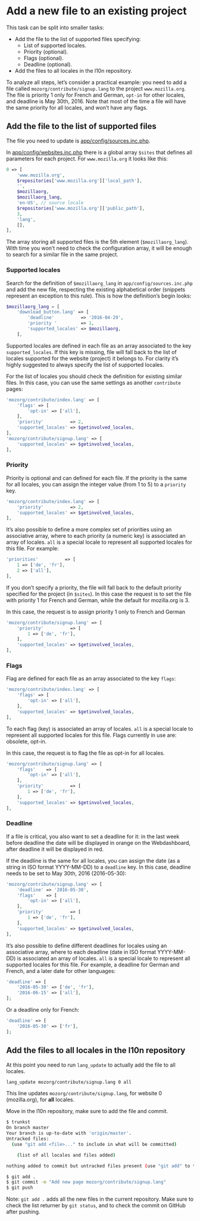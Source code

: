 # Add a new file to an existing project

This task can be split into smaller tasks:
* Add the file to the list of supported files specifying:
    * List of supported locales.
    * Priority (optional).
    * Flags (optional).
    * Deadline (optional).
* Add the files to all locales in the l10n repository.

To analyze all steps, let’s consider a practical example: you need to add a file called `mozorg/contribute/signup.lang` to the project `www.mozilla.org`. The file is priority 1 only for French and German, `opt-in` for other locales, and deadline is May 30th, 2016. Note that most of the time a file will have the same priority for all locales, and won’t have any flags.

## Add the file to the list of supported files

The file you need to update is [app/config/sources.inc.php](https://github.com/mozilla-l10n/langchecker/blob/master/app/config/sources.inc.php).

In [app/config/websites.inc.php](https://github.com/mozilla-l10n/langchecker/blob/master/app/config/websites.inc.php) there is a global array `$sites` that defines all parameters for each project. For `www.mozilla.org` it looks like this:

```PHP
0 => [
    'www.mozilla.org',
    $repositories['www.mozilla.org']['local_path'],
    '',
    $mozillaorg,
    $mozillaorg_lang,
    'en-US', // source locale
    $repositories['www.mozilla.org']['public_path'],
    3,
    'lang',
    [],
],
```

The array storing all supported files is the 5th element (`$mozillaorg_lang`). With time you won’t need to check the configuration array, it will be enough to search for a similar file in the same project.

### Supported locales

Search for the definition of `$mozillaorg_lang` in `app/config/sources.inc.php` and add the new file, respecting the existing alphabetical order (snippets represent an exception to this rule). This is how the definition’s begin looks:

```PHP
$mozillaorg_lang = [
    'download_button.lang' => [
        'deadline'          => '2016-04-29',
        'priority '         => 1,
        'supported_locales' => $mozillaorg,
    ],
```

Supported locales are defined in each file as an array associated to the key `supported_locales`. If this key is missing, file will fall back to the list of locales supported for the website (project) it belongs to. For clarity it’s highly suggested to always specify the list of supported locales.

For the list of locales you should check the definition for existing similar files. In this case, you can use the same settings as another `contribute` pages:

```PHP
'mozorg/contribute/index.lang' => [
    'flags' => [
        'opt-in' => ['all'],
    ],
    'priority'          => 2,
    'supported_locales' => $getinvolved_locales,
],
'mozorg/contribute/signup.lang' => [
    'supported_locales' => $getinvolved_locales,
],
```

### Priority

Priority is optional and can defined for each file. If the priority is the same for all locales, you can assign the integer value (from 1 to 5) to a `priority` key.

```PHP
'mozorg/contribute/index.lang' => [
    'priority'          => 2,
    'supported_locales' => $getinvolved_locales,
],
```

It’s also possible to define a more complex set of priorities using an associative array, where to each priority (a numeric key) is associated an array of locales. `all` is a special locale to represent all supported locales for this file. For example:

```PHP
'priorities'          => [
    1 => ['de', 'fr'],
    2 => ['all'],
],
```

If you don’t specify a priority, the file will fall back to the default priority specified for the project (in `$sites`). In this case the request is to set the file with priority 1 for French and German, while the default for mozilla.org is 3.

In this case, the request is to assign priority 1 only to French and German

```PHP
'mozorg/contribute/signup.lang' => [
    'priority'          => [
        1 => ['de', 'fr'],
    ],
    'supported_locales' => $getinvolved_locales,
],
```

### Flags

Flag are defined for each file as an array associated to the key `flags`:

```PHP
'mozorg/contribute/index.lang' => [
    'flags' => [
        'opt-in' => ['all'],
    ],
    'supported_locales' => $getinvolved_locales,
],
```

To each flag (key) is associated an array of locales. `all` is a special locale to represent all supported locales for this file. Flags currently in use are: obsolete, opt-in.

In this case, the request is to flag the file as opt-in for all locales.

```PHP
'mozorg/contribute/signup.lang' => [
    'flags'    => [
        'opt-in' => ['all'],
    ],
    'priority'          => [
        1 => ['de', 'fr'],
    ],
    'supported_locales' => $getinvolved_locales,
],
```

### Deadline

If a file is critical, you also want to set a deadline for it: in the last week before deadline the date will be displayed in orange on the Webdashboard, after deadline it will be displayed in red.

If the deadline is the same for all locales, you can assign the date (as a string in ISO format YYYY-MM-DD) to a `deadline` key. In this case, deadline needs to be set to May 30th, 2016 (2016-05-30):

```PHP
'mozorg/contribute/signup.lang' => [
    'deadline' => '2016-05-30',
    'flags'    => [
        'opt-in' => ['all'],
    ],
    'priority'          => [
        1 => ['de', 'fr'],
    ],
    'supported_locales' => $getinvolved_locales,
],
```

It’s also possible to define different deadlines for locales using an associative array, where to each deadline (date in ISO format YYYY-MM-DD) is associated an array of locales. `all` is a special locale to represent all supported locales for this file. For example, a deadline for German and French, and a later date for other languages:

```PHP
'deadline' => [
    '2016-05-30' => ['de', 'fr'],
    '2016-06-15' => ['all'],
];
```

Or a deadline only for French:

```PHP
'deadline' => [
    '2016-05-30' => ['fr'],
];
```

## Add the files to all locales in the l10n repository

At this point you need to run `lang_update` to actually add the file to all locales.

```BASH
lang_update mozorg/contribute/signup.lang 0 all
```

This line updates `mozorg/contribute/signup.lang`, for website 0 (mozilla.org), for **all** locales.

Move in the l10n repository, make sure to add the file and commit.

```BASH
$ trunkst
On branch master
Your branch is up-to-date with 'origin/master'.
Untracked files:
  (use "git add <file>..." to include in what will be committed)

	(list of all locales and files added)

nothing added to commit but untracked files present (use "git add" to track)

$ git add .
$ git commit -m "Add new page mozorg/contribute/signup.lang"
$ git push
```

Note: `git add .` adds all the new files in the current repository. Make sure to check the list returner by `git status`, and to check the commit on GitHub after pushing.
